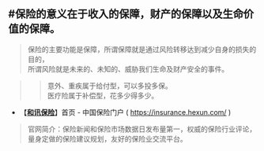 #保险的意义在于收入的保障，财产的保障以及生命价值的保障。
-----------------------------------------------------------
> 保险的主要功能是保障，所谓保障就是通过风险转移达到减少自身的损失的目的，<br>所谓风险就是未来的、未知的、威胁我们生命及财产安全的事件。

>>意外、重疾属于给付型，可以多投多保。<br>
>>医疗险属于补偿型，花多少得多少。

- 【[**和讯保险**](https://insurance.hexun.com/)】首页 - 中国保险门户 ( https://insurance.hexun.com/ )

> 官网简介：保险新闻和保险市场数据日发布量第一，权威的保险行业评论，量身定做的保险建议规划，友好的保险业交流平台。

